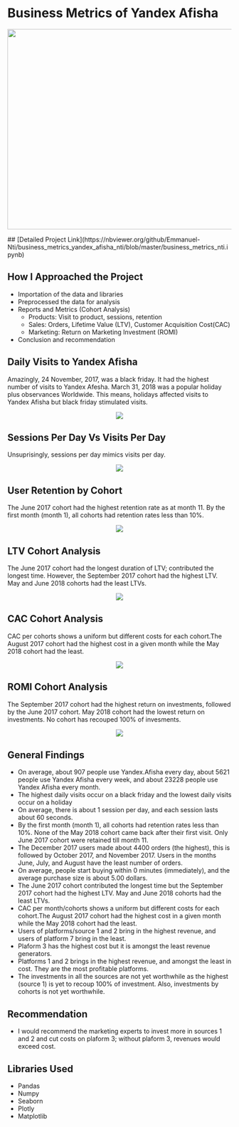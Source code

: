 # Business Metrics of Yandex Afisha
<p align ="center">
   <img src = "images/yandex-metrica.jpg"  width="1000" 
     height="450">
 </p>
## [Detailed Project Link](https://nbviewer.org/github/Emmanuel-Nti/business_metrics_yandex_afisha_nti/blob/master/business_metrics_nti.ipynb) 

## How I Approached the Project
- Importation of the data and libraries
- Preprocessed the data for analysis 
- Reports and Metrics (Cohort Analysis)
  - Products: Visit to product, sessions, retention
  - Sales: Orders, Lifetime Value (LTV), Customer Acquisition Cost(CAC)
  - Marketing: Return on Marketing Investment (ROMI)
- Conclusion and recommendation

## Daily Visits to Yandex Afisha
Amazingly, 24 November, 2017, was a black friday. It had the highest number of visits to Yandex Afesha. 
March 31, 2018 was a popular holiday plus observances Worldwide. This means, holidays affected visits to Yandex Afisha but black friday stimulated visits.
<p align ="center">
   <img src = "images/daily visits.png">
 </p>

## Sessions Per Day Vs Visits Per Day
Unsuprisingly, sessions per day mimics visits per day.
<p align ="center">
   <img src = "images/sessions per day.png">
 </p>
 
##  User Retention by Cohort
The June 2017 cohort had the highest retention rate as at month 11. By the first month (month 1), all cohorts had retention rates less than 10%. 
<p align ="center">
   <img src = "images/retention.png">
 </p>
 
## LTV Cohort Analysis
The June 2017 cohort had the longest duration of LTV; contributed the longest time. However, the September 2017 cohort had the highest LTV. 
May and June 2018 cohorts had the least LTVs.
<p align ="center">
   <img src = "images/ltv.PNG">
 </p>
 
## CAC Cohort Analysis
CAC per cohorts shows a uniform but different costs for each cohort.The August 2017 cohort had the highest cost in a given month while the May 2018 cohort had the least.
<p align ="center">
   <img src = "images/cac.PNG">
 </p>
 
## ROMI Cohort Analysis
The September 2017 cohort had the highest return on investments, followed by the June 2017 cohort. 
May 2018 cohort had the lowest return on investments. No cohort has recouped 100% of invesments.
<p align ="center">
   <img src = "images/romi.PNG">
 </p>

## General Findings
- On average, about 907 people use Yandex.Afisha every day, about 5621 people use Yandex Afisha every week, and about 23228 people use Yandex Afisha every month.
- The highest daily visits occur on a black friday and the lowest daily visits occur on a holiday
- On average, there is about 1 session per day, and each session lasts about 60 seconds.
- By the first month (month 1), all cohorts had retention rates less than 10%. None of the May 2018 cohort came back after their first visit. Only June 2017 cohort were retained till month 11.
- The December 2017 users made about 4400 orders (the highest), this is followed by October 2017, and November 2017. Users in the months June, July, and August have the least number of orders.
- On average, people start buying within 0 minutes (immediately), and the average purchase size is about 5.00 dollars.
- The June 2017 cohort contributed the longest time but the September 2017 cohort had the highest LTV. May and June 2018 cohorts had the least LTVs.
- CAC per month/cohorts shows a uniform but different costs for each cohort.The August 2017 cohort had the highest cost in a given month while the May 2018 cohort had the least.
- Users of platforms/source 1 and 2 bring in the highest revenue, and users of platform 7 bring in the least.
- Plaform 3 has the highest cost but it is amongst the least revenue generators.
- Platforms 1 and 2 brings in the highest revenue, and amongst the least in cost. They are the most profitable platforms.
- The investments in all the sources are not yet worthwhile as the highest (source 1) is yet to recoup 100% of investment. Also, investments by cohorts is not yet worthwhile.

## Recommendation
- I would recommend the marketing experts to invest more in sources 1 and 2 and cut costs on plaform 3; without plaform 3, revenues would exceed cost.


## Libraries Used
- Pandas 
- Numpy 
- Seaborn 
- Plotly
- Matplotlib   

